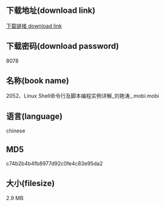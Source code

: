 ## 下载地址(download link)
[下载链接 download link](https://voluble-croquembouche-d321dc.netlify.app/?s=2052%E3%80%81Linux+Shell%E5%91%BD%E4%BB%A4%E8%A1%8C%E5%8F%8A%E8%84%9A%E6%9C%AC%E7%BC%96%E7%A8%8B%E5%AE%9E%E4%BE%8B%E8%AF%A6%E8%A7%A3_%E5%88%98%E8%89%B3%E6%B6%9B_.mobi)

## 下载密码(download password)
8078

## 名称(book name)
2052、Linux Shell命令行及脚本编程实例详解_刘艳涛_.mobi.mobi

## 语言(language)
chinese

## MD5
c74b2b4b4fb8977d92c0fe4c83e95da2

## 大小(filesize)
2.9 MB
